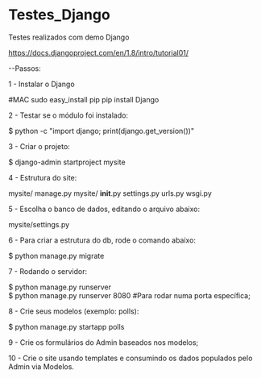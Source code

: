 # Testes_Django
Testes realizados com demo Django

https://docs.djangoproject.com/en/1.8/intro/tutorial01/

--Passos:

1 - Instalar o Django

  #MAC
    sudo easy_install pip
    pip install Django
    
2 - Testar se o módulo foi instalado:

 $ python -c "import django; print(django.get_version())"
 
3 - Criar o projeto:

 $ django-admin startproject mysite
 
4 - Estrutura do site:

mysite/
    manage.py
    mysite/
        __init__.py
        settings.py
        urls.py
        wsgi.py

5 - Escolha o banco de dados, editando o arquivo abaixo:

   mysite/settings.py

6 - Para criar a estrutura do db, rode o comando abaixo:

  $ python manage.py migrate
  
7 - Rodando o servidor:

  $ python manage.py runserver  
  $ python manage.py runserver 8080 #Para rodar numa porta específica;
  
8 - Crie seus modelos (exemplo: polls):

  $ python manage.py startapp polls
  
9 - Crie os formulários do Admin baseados nos modelos;

10 - Crie o site usando templates e consumindo os dados populados pelo Admin via Modelos.
